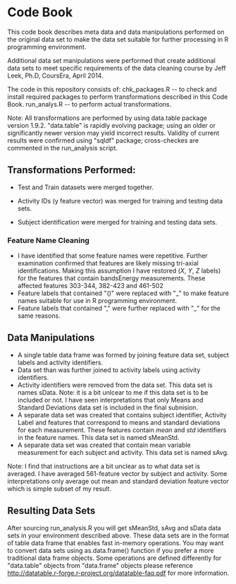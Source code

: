 Code Book
==========

This code book describes meta data and data manipulations performed on the original data 
set to make the data set suitable for further processing in R programming environment.

Additional data set manipulations were performed that create additional data sets
to meet specific requirements of the data cleaning course by Jeff Leek, Ph.D, CoursEra,
April 2014.

The code in this repository consists of:
chk_packages.R -- to check and install required packages to perform transformations 
described in this Code Book.
run_analys.R -- to perform actual transformations.

Note: All transformations are performed by using data.table package version 1.9.2.
"data.table" is rapidly evolving package; using an older or significantly newer 
version may yield incorrect results. Validity of current results were confirmed
using "sqldf" package; cross-checkes are commented in the run_analysis script. 

Transformations Performed:
--------------------------

* Test and Train datasets were merged together.

* Activity IDs (y feature vector) was merged for training and testing data sets.

* Subject identification were merged for training and testing data sets.

### Feature Name Cleaning
 * I have identified that some feature names were repetitive. Further examination 
  confirmed that features are likely missing tri-axial identifications. 
  Making this assumption I have restored (_X_, _Y_, _Z_ labels) for the features 
  that contain bandsEnergy measurements. These affected features 303-344, 382-423 and
  461-502
 * Feature labels that contained "()" were replaced with "_" to make feature names
   suitable for use in R programming environment.
 * Feature labels that contained "," were further replaced with "_" for the same 
   reasons.

Data Manipulations
------------------
* A single table data frame was formed by joining feature data set, subject labels and
activity identifiers.
* Data set than was further joined to activity labels using activity identifiers.
* Activity identifiers were removed from the data set. This data set is names sData.
  Note: it is a bit unlcear to me if this data set is to be included or not. I
  have seen interpretations that only Means and Standard Deviations data set
  is included in the final subnision.
* A separate data set was created that contains subject identifier, Activity Label and
  features that correspond to means and standard deviations for each measurement. These
  features contain _mean_ and _std_ identifiers in the feature names. This data set is 
  named sMeanStd.
* A separate data set was created that contain mean variable measurement for each subject
  and activity. This data set is named sAvg. 
  
Note: I find that instructions are a bit unclear as to what data set is averaged. 
I have averaged 561-feature vector by subject and activity. Some interpretations 
only average out mean and standard deviation feature vector which is simple 
subset of my result.

Resulting Data Sets
-------------------
After sourcing run_analysis.R you will get sMeanStd, sAvg and sData data sets in your 
environment described above. These data sets are in the format of table data frame that
enables fast in-memory operations. You may want to convert data sets using 
as.data.frame() function if you prefer a more traditional data frame objects. 
Some operations are defined differently for "data.table" objects from 
"data.frame" objects please reference 
http://datatable.r-forge.r-project.org/datatable-faq.pdf
for more information.